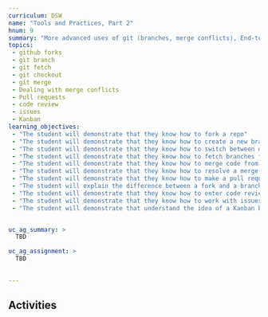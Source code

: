```yaml
---
curriculum: DSW
name: "Tools and Practices, Part 2"
hnum: 9
summary: "More advanced uses of git (branches, merge conflicts), End-to-end integration testing, Continuous integration."
topics:
 - github forks
 - git branch
 - git fetch
 - git checkout
 - git merge
 - Dealing with merge conflicts
 - Pull requests
 - code review
 - issues
 - Kanban
learning_objectives:
 - "The student will demonstrate that they know how to fork a repo"
 - "The student will demonstrate that they know how to create a new branch"
 - "The student will demonstrate that they know how to switch between different branches"
 - "The student will demonstrate that they know how to fetch branches from the server"
 - "The student will demonstrate that they know how to merge code from one branch into another"
 - "The student will demonstrate that they know how to resolve a merge conflict"
 - "The student will demonstrate that they know how to make a pull request"
 - "The student will explain the difference between a fork and a branch, and between a remote and branch"
 - "The student will demonstrate that they know how to enter code review comments on a pull request"
 - "The student will demonstrate that they know how to work with issues in Github"
 - "The student will demonstrate that understand the idea of a Kanban board for tracking issues" 


uc_ag_summary: >
  TBD

uc_ag_assignment: >
  TBD
  

---
```



## Activities



